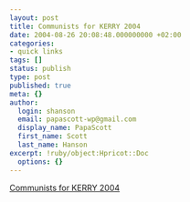 ```yaml
---
layout: post
title: Communists for KERRY 2004
date: 2004-08-26 20:08:48.000000000 +02:00
categories:
- quick links
tags: []
status: publish
type: post
published: true
meta: {}
author:
  login: shanson
  email: papascott-wp@gmail.com
  display_name: PapaScott
  first_name: Scott
  last_name: Hanson
excerpt: !ruby/object:Hpricot::Doc
  options: {}
---
```

<p><a href="http://www.communistsforkerry.com/">Communists for KERRY 2004</a></p>
